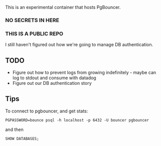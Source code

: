 This is an experimental container that hosts PgBouncer.

### NO SECRETS IN HERE
### THIS IS A PUBLIC REPO

I still haven't figured out how we're going to manage DB authentication.

## TODO
* Figure out how to prevent logs from growing indefinitely - maybe can log to stdout and consume with datadog
* Figure out our DB authentication story

## Tips

To connect to pgbouncer, and get stats:

`PGPASSWORD=bounce psql -h localhost -p 6432 -U bouncer pgbouncer`

and then

`SHOW DATABASES;`

